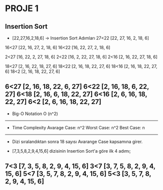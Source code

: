 # PROJE 1
## Insertion Sort
* [22,27,16,2,18,6] -> Insertion Sort Adımları
27<22  [22, 27, 16, 2, 18, 6]

16<27  [22, 16, 27, 2, 18, 6]
16<22  [16, 22, 27, 2, 18, 6]

2<27  [16, 22, 2, 27, 18, 6]
2<22  [16, 2, 22, 27, 18, 6]
2<16  [2, 16, 22, 27, 18, 6]

18<27  [2, 16, 22, 18, 27, 6]
18<22  [2, 16, 18, 22, 27, 6]
18<16  [2, 16, 18, 22, 27, 6]
18<2   [2, 16, 18, 22, 27, 6]

6<27  [2, 16, 18, 22, 6, 27]
6<22  [2, 16, 18, 6, 22, 27]
6<18  [2, 16, 6, 18, 22, 27]
6<16  [2, 6, 16, 18, 22, 27]
6<2   [2, 6, 16, 18, 22, 27]
-----------
* Big-O Notation
O (n^2)
--------
* Time Complexity
Avarage Case: n^2
Worst Case: n^2
Best Case: n
--------

* Dizi sıralandıktan sonra 18 sayısı Avarange Case kapsamına girer.

* [7,3,5,8,2,9,4,15,6] dizisinin Insertion Sort'a göre ilk 4 adımı;

7<3  [7, 3, 5, 8, 2, 9, 4, 15, 6]
3<7  [3, 7, 5, 8, 2, 9, 4, 15, 6]
5<7  [3, 5, 7, 8, 2, 9, 4, 15, 6]
5<3  [3, 5, 7, 8, 2, 9, 4, 15, 6]
------------